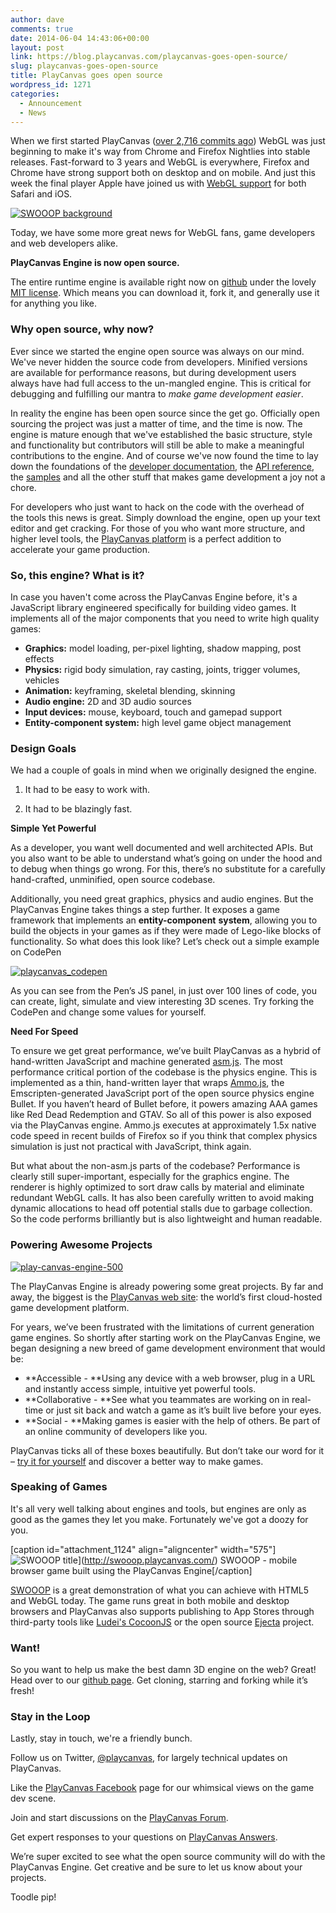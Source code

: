 ```yaml
---
author: dave
comments: true
date: 2014-06-04 14:43:06+00:00
layout: post
link: https://blog.playcanvas.com/playcanvas-goes-open-source/
slug: playcanvas-goes-open-source
title: PlayCanvas goes open source
wordpress_id: 1271
categories:
  - Announcement
  - News
---
```


When we first started PlayCanvas ([over 2,716 commits ago](http://github.com/playcanvas/engine)) WebGL was just beginning to make it's way from Chrome and Firefox Nightlies into stable releases. Fast-forward to 3 years and WebGL is everywhere, Firefox and Chrome have strong support both on desktop and on mobile. And just this week the final player Apple have joined us with [WebGL support](http://blog.playcanvas.com/ios-webgl-support/) for both Safari and iOS.

[![SWOOOP background](https://blog.playcanvas.com/wp-content/uploads/2014/06/background-small.png)](http://blog.playcanvas.com/wp-content/uploads/2014/06/background-small.png)

Today, we have some more great news for WebGL fans, game developers and web developers alike.

**PlayCanvas Engine is now open source.**

The entire runtime engine is available right now on [github](http://github.com/playcanvas/engine) under the lovely [MIT license](opensource.org/licenses/MIT). Which means you can download it, fork it, and generally use it for anything you like.

### Why open source, why now?

Ever since we started the engine open source was always on our mind. We've never hidden the source code from developers. Minified versions are available for performance reasons, but during development users always have had full access to the un-mangled engine. This is critical for debugging and fulfilling our mantra to _make game development easier_.

In reality the engine has been open source since the get go. Officially open sourcing the project was just a matter of time, and the time is now. The engine is mature enough that we've established the basic structure, style and functionality but contributors will still be able to make a meaningful contributions to the engine. And of course we've now found the time to lay down the foundations of the [developer documentation](http://developer.playcanvas.com), the [API reference](http://developer.playcanvas.com/engine/api/stable/), the [samples](http://playcanvas.github.io) and all the other stuff that makes game development a joy not a chore.

For developers who just want to hack on the code with the overhead of the tools this news is great. Simply download the engine, open up your text editor and get cracking. For those of you who want more structure, and higher level tools, the [PlayCanvas platform](https://playcanvas.com) is a perfect addition to accelerate your game production.

### So, this engine? What is it?

In case you haven't come across the PlayCanvas Engine before, it's a JavaScript library engineered specifically for building video games. It implements all of the major components that you need to write high quality games:

- **Graphics:** model loading, per-pixel lighting, shadow mapping, post effects
- **Physics:** rigid body simulation, ray casting, joints, trigger volumes, vehicles
- **Animation:** keyframing, skeletal blending, skinning
- **Audio engine:** 2D and 3D audio sources
- **Input devices:** mouse, keyboard, touch and gamepad support
- **Entity-component system:** high level game object management

### Design Goals

We had a couple of goals in mind when we originally designed the engine.

1. It had to be easy to work with.

2. It had to be blazingly fast.

**Simple Yet Powerful**

As a developer, you want well documented and well architected APIs. But you also want to be able to understand what’s going on under the hood and to debug when things go wrong. For this, there’s no substitute for a carefully hand-crafted, unminified, open source codebase.

Additionally, you need great graphics, physics and audio engines. But the PlayCanvas Engine takes things a step further. It exposes a game framework that implements an **entity-component** **system**, allowing you to build the objects in your games as if they were made of Lego-like blocks of functionality. So what does this look like? Let’s check out a simple example on CodePen

[![playcanvas_codepen](https://blog.playcanvas.com/wp-content/uploads/2014/06/playcanvas_codepen.jpg)](http://codepen.io/playcanvas/pen/ctxoD)

As you can see from the Pen’s JS panel, in just over 100 lines of code, you can create, light, simulate and view interesting 3D scenes. Try forking the CodePen and change some values for yourself.

**Need For Speed**

To ensure we get great performance, we’ve built PlayCanvas as a hybrid of hand-written JavaScript and machine generated [asm.js](http://asmjs.org/). The most performance critical portion of the codebase is the physics engine. This is implemented as a thin, hand-written layer that wraps [Ammo.js](https://github.com/kripken/ammo.js/), the Emscripten-generated JavaScript port of the open source physics engine Bullet. If you haven’t heard of Bullet before, it powers amazing AAA games like Red Dead Redemption and GTAV. So all of this power is also exposed via the PlayCanvas engine. Ammo.js executes at approximately 1.5x native code speed in recent builds of Firefox so if you think that complex physics simulation is just not practical with JavaScript, think again.

But what about the non-asm.js parts of the codebase? Performance is clearly still super-important, especially for the graphics engine. The renderer is highly optimized to sort draw calls by material and eliminate redundant WebGL calls. It has also been carefully written to avoid making dynamic allocations to head off potential stalls due to garbage collection. So the code performs brilliantly but is also lightweight and human readable.

### Powering Awesome Projects

[![play-canvas-engine-500](https://blog.playcanvas.com/wp-content/uploads/2014/06/play-canvas-engine-500.jpg)](http://blog.playcanvas.com/wp-content/uploads/2014/06/play-canvas-engine-500.jpg)

The PlayCanvas Engine is already powering some great projects. By far and away, the biggest is the [PlayCanvas web site](https://playcanvas.com): the world’s first cloud-hosted game development platform.

For years, we’ve been frustrated with the limitations of current generation game engines. So shortly after starting work on the PlayCanvas Engine, we began designing a new breed of game development environment that would be:

- **Accessible - **Using any device with a web browser, plug in a URL and instantly access simple, intuitive yet powerful tools.
- **Collaborative - **See what you teammates are working on in real-time or just sit back and watch a game as it’s built live before your eyes.
- **Social - **Making games is easier with the help of others. Be part of an online community of developers like you.

PlayCanvas ticks all of these boxes beautifully. But don’t take our word for it – [try it for yourself](https://playcanvas.com) and discover a better way to make games.

### Speaking of Games

It's all very well talking about engines and tools, but engines are only as good as the games they let you make. Fortunately we've got a doozy for you.

[caption id="attachment_1124" align="aligncenter" width="575"]![SWOOOP title](https://blog.playcanvas.com/wp-content/uploads/2014/03/swooop_blog.jpg)](http://swooop.playcanvas.com/) SWOOOP - mobile browser game built using the PlayCanvas Engine[/caption]

[SWOOOP](http://swooop.playcanvas.com) is a great demonstration of what you can achieve with HTML5 and WebGL today. The game runs great in both mobile and desktop browsers and PlayCanvas also supports publishing to App Stores through third-party tools like [Ludei's CocoonJS](https://www.ludei.com/cocoonjs/) or the open source [Ejecta](http://impactjs.com/ejecta) project.

### Want!

So you want to help us make the best damn 3D engine on the web? Great! Head over to our [github page](https://github.com/playcanvas/engine). Get cloning, starring and forking while it’s fresh!

### Stay in the Loop

Lastly, stay in touch, we're a friendly bunch.

Follow us on Twitter, [@playcanvas](https://twitter.com/playcanvas), for largely technical updates on PlayCanvas.

Like the [PlayCanvas Facebook](http://facebook.com/playcanvas) page for our whimsical views on the game dev scene.

Join and start discussions on the [PlayCanvas Forum](http://forum.playcanvas.com).

Get expert responses to your questions on [PlayCanvas Answers](http://answers.playcanvas.com).

We’re super excited to see what the open source community will do with the PlayCanvas Engine. Get creative and be sure to let us know about your projects.

Toodle pip!
